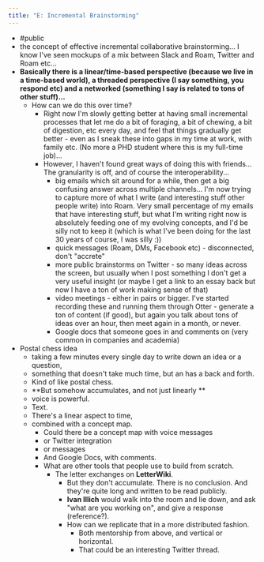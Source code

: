 ```yaml
---
title: "E: Incremental Brainstorming"
---
```


- #public
- the concept of effective incremental collaborative brainstorming... I know I've seen mockups of a mix between Slack and Roam, Twitter and Roam etc...
- **Basically there is a linear/time-based perspective (because we live in a time-based world), a threaded perspective (I say something, you respond etc) and a networked (something I say is related to tons of other stuff)...**
    - How can we do this over time?
        - Right now I'm slowly getting better at having small incremental processes that let me do a bit of foraging, a bit of chewing, a bit of digestion, etc every day, and feel that things gradually get better - even as I sneak these into gaps in my time at work, with family etc. (No more a PHD student where this is my full-time job)...
        - However, I haven't found great ways of doing this with friends... The granularity is off, and of course the interoperability...
            - big emails which sit around for a while, then get a big confusing answer across multiple channels... I'm now trying to capture more of what I write (and interesting stuff other people write) into Roam. Very small percentage of my emails that have interesting stuff, but what I'm writing right now is absolutely feeding one of my evolving concepts, and I'd be silly not to keep it (which is what I've been doing for the last 30 years of course, I was silly :))
            - quick messages (Roam, DMs, Facebook etc) - disconnected, don't "accrete"
            - more public brainstorms on Twitter - so many ideas across the screen, but usually when I post something I don't get a very useful insight (or maybe I get a link to an essay back but now I have a ton of work making sense of that)
            - video meetings - either in pairs or bigger. I've started recording these and running them through Otter - generate a ton of content (if good), but again you talk about tons of ideas over an hour, then meet again in a month, or never.
            - Google docs that someone goes in and comments on (very common in companies and academia)
- Postal chess idea
    - taking a few minutes every single day to write down an idea or a question,
    - something that doesn't take much time, but an has a back and forth.
    - Kind of like postal chess.
    - **But somehow accumulates, and not just linearly **
    - voice is powerful.
    - Text.
    - There's a linear aspect to time,
    - combined with a concept map.
        - Could there be a concept map with voice messages
        - or Twitter integration
        - or messages
        - And Google Docs, with comments.
        - What are other tools that people use to build from scratch.
            - The letter exchanges on **LetterWiki**.
                - But they don't accumulate. There is no conclusion. And they're quite long and written to be read publicly.
                - **Ivan Illich** would walk into the room and lie down, and ask "what are you working on", and give a response (reference?).
                - How can we replicate that in a more distributed fashion.
                    - Both mentorship from above, and vertical or horizontal.
                    - That could be an interesting Twitter thread.
